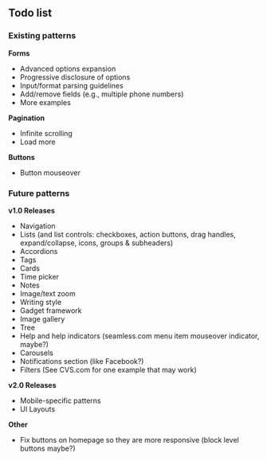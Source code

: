## Todo list

### Existing patterns
__Forms__
- Advanced options expansion
- Progressive disclosure of options
- Input/format parsing guidelines
- Add/remove fields (e.g., multiple phone numbers)
- More examples

__Pagination__
- Infinite scrolling
- Load more

__Buttons__
- Button mouseover

### Future patterns
__v1.0 Releases__
- Navigation
- Lists (and list controls: checkboxes, action buttons, drag handles, expand/collapse, icons, groups & subheaders)
- Accordions
- Tags
- Cards
- Time picker
- Notes
- Image/text zoom
- Writing style
- Gadget framework
- Image gallery
- Tree
- Help and help indicators (seamless.com menu item mouseover indicator, maybe?)
- Carousels
- Notifications section (like Facebook?)
- Filters (See CVS.com for one example that may work)

__v2.0 Releases__
- Mobile-specific patterns
- UI Layouts

__Other__
- Fix buttons on homepage so they are more responsive (block level buttons maybe?)
